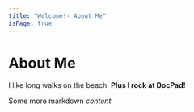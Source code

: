 ```yaml
---
title: "Welcome!- About Me"
isPage: true
---
```


# About Me

I like long walks on the beach. **Plus I rock at DocPad!**

Some more markdown *content*
